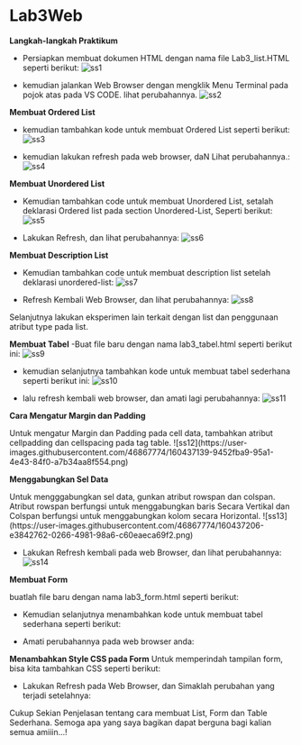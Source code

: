 # Lab3Web

**Langkah-langkah Praktikum**

- Persiapkan membuat dokumen HTML dengan nama file Lab3_list.HTML seperti berikut:
![ss1](https://user-images.githubusercontent.com/46867774/160422531-f9298896-4242-4374-b944-c1679ef7434f.png)

- kemudian jalankan Web Browser dengan mengklik Menu Terminal pada pojok atas pada  VS CODE. lihat perubahannya.
![ss2](https://user-images.githubusercontent.com/46867774/160422958-da7405e7-8a60-40ba-9897-4722cb3aed9a.png)

**Membuat Ordered List**
- kemudian tambahkan kode untuk membuat Ordered List seperti berikut:
![ss3](https://user-images.githubusercontent.com/46867774/160425651-6e18d3c9-a4e4-43f0-a9bd-2515d6d01b76.png)

- kemudian lakukan refresh pada web browser, daN Lihat perubahannya.:
![ss4](https://user-images.githubusercontent.com/46867774/160430600-cc895aa6-e891-4780-8fbe-08a32cd7cc92.png)


**Membuat Unordered List**

- Kemudian tambahkan code untuk membuat Unordered List, setalah deklarasi Ordered list pada section Unordered-List, Seperti berikut:
![ss5](https://user-images.githubusercontent.com/46867774/160430627-9505b5b3-bd0a-4872-9ace-4f10103b3da2.png)

- Lakukan Refresh, dan lihat perubahannya:
![ss6](https://user-images.githubusercontent.com/46867774/160430646-e9658e17-6a30-43df-ae0c-d0c6e6451c7c.png)

**Membuat Description List**
- Kemudian tambahkan code untuk membuat description list setelah deklarasi unordered-list:
![ss7](https://user-images.githubusercontent.com/46867774/160430663-1e3564c7-6d5c-4415-a3f9-7f2fd4c2a1ee.png)

- Refresh Kembali Web Browser, dan lihat perubahannya:
![ss8](https://user-images.githubusercontent.com/46867774/160430691-701a224d-d8d5-4eb6-96ff-4be088eb13b4.png)

Selanjutnya lakukan eksperimen lain terkait dengan list dan penggunaan atribut type pada list.

**Membuat Tabel**
-Buat file baru dengan nama lab3_tabel.html seperti berikut ini:
![ss9](https://user-images.githubusercontent.com/46867774/160434674-6194c8cf-af8c-4587-a6d8-5dbb6d05abd9.png)

- kemudian selanjutnya tambahkan kode untuk membuat tabel sederhana seperti berikut ini:
![ss10](https://user-images.githubusercontent.com/46867774/160434722-a8a5899f-dce1-491f-85f1-cb0b95bead64.png)

- lalu refresh kembali web browser, dan amati lagi perubahannya:
![ss11](https://user-images.githubusercontent.com/46867774/160434774-f6b75903-873a-40f6-b405-453ec978d62d.png)

**Cara Mengatur Margin dan Padding**
<P> Untuk mengatur Margin dan Padding pada cell data, tambahkan atribut cellpadding dan cellspacing pada tag table.
  ![ss12](https://user-images.githubusercontent.com/46867774/160437139-9452fba9-95a1-4e43-84f0-a7b34aa8f554.png)

**Menggabungkan Sel Data**
<P>Untuk mengggabungkan sel data, gunkan atribut rowspan dan colspan. Atribut rowspan berfungsi untuk menggabungkan baris Secara Vertikal dan Colspan berfungsi untuk menggabungkan kolom secara Horizontal.
  ![ss13](https://user-images.githubusercontent.com/46867774/160437206-e3842762-0266-4981-98a6-c60eaeca69f2.png)

- Lakukan Refresh kembali pada web Browser, dan lihat perubahannya:
  ![ss14](https://user-images.githubusercontent.com/46867774/160437258-a4e1c327-4210-4a90-9e67-836708797316.png)

**Membuat Form**

buatlah file baru dengan nama lab3_form.html seperti berikut:



- Kemudian selanjutnya menambahkan kode untuk membuat tabel sederhana seperti berikut:


- Amati perubahannya pada web browser anda:





**Menambahkan Style CSS pada Form**
Untuk memperindah tampilan form, bisa kita tambahkan CSS seperti berikut:



- Lakukan Refresh pada Web Browser, dan Simaklah perubahan yang terjadi setelahnya:





Cukup Sekian Penjelasan tentang cara membuat List, Form dan Table Sederhana. Semoga apa yang saya bagikan dapat berguna bagi kalian semua amiiin...!
